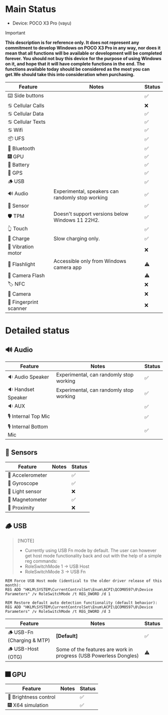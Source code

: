 # Main Status

- Device: POCO X3 Pro (vayu)

> [!IMPORTANT]
> **This description is for reference only. It does not represent any commitment to develop Windows on POCO X3 Pro in any way, nor does it mean that all functions will be available or development will be completed forever. You should not buy this device for the purpose of using Windows on it, and hope that it will have complete functions in the end. The functions available today should be considered as the most you can get.We should take this into consideration when purchasing.**

| Feature                | Notes                                           | Status         |
|------------------------|-------------------------------------------------|----------------|
| ⌨️ Side buttons        |                                                 | ✅            |
| ♋ Cellular Calls      |                                                 | ❌            |
| ♋ Cellular Data       |                                                 | ✅            |
| ♋ Cellular Texts      |                                                 | ✅            |
| ♋ Wifi                |                                                 | ✅            |
| 📦 UFS                 |                                                 | ✅            |
| 🔵 Bluetooth           |                                                 | ✅            |
| 🎆 GPU                 |                                                 | ✅            |
| 🔋 Battery             |                                                 | ✅            |
| 📌 GPS                 |                                                 | ✅            |
| 🪵 USB                 |                                                 | ✅            |
| 🔊 Audio               | Experimental, speakers can randomly stop working                                                | ✅            |
| 🧭 Sensor              |                                                 | ✅            |
| 🛡️ TPM                 | Doesn't support versions below Windows 11 22H2. | ✅            |
| 👆 Touch               |                                                 | ✅            |
| 🔌 Charge              | Slow charging only.                             | ✅            |
| 📳 Vibration motor     |                                                 | ❌            |
| 🔦 Flashlight          | Accessible only from Windows camera app         | ⚠️            |
| 📸 Camera Flash        |                                                 | ⚠️            |
| 🏷️ NFC                 |                                                 | ❌            |
| 📸 Camera              |                                                 | ❌            |
| 🧬 Fingerprint scanner |                                                 | ❌            |

# Detailed status

## 🔊 Audio

| Feature                | Notes                                       | Status         |
|------------------------|---------------------------------------------|----------------|
| 🔉 Audio Speaker       | Experimental, can randomly stop working                                            | ✅            |
| 🔉 Handset  Speaker    | Experimental, can randomly stop working                                            | ✅            |
| 🔉 AUX                 |                                             | ✅            |
| 🎙️ Internal Top Mic    |                                             | ✅            |
| 🎙️ Internal Bottom Mic |                                             | ✅            |

## 🧭 Sensors

| Feature                | Notes                                       | Status         |
|------------------------|---------------------------------------------|----------------|
| 🧭 Accelerometer       |                                             | ✅            |
| 🧭 Gyroscope           |                                             | ✅            |
| 🧭 Light sensor        |                                             | ❌            |
| 🧭 Magnetometer        |                                             | ✅            |
| 🧭 Proximity           |                                             | ❌            |

## 🪵 USB
>
> [!NOTE]
>
> - Currently using USB Fn mode by default. The user can however get host mode functionality back and out with the help of a simple reg commands:
> - RoleSwitchMode 1 -> USB Host
> - RoleSwitchMode 3 -> USB Fn
>
```batch
REM Force USB Host mode (identical to the older driver release of this month):
REG ADD "HKLM\SYSTEM\CurrentControlSet\Enum\ACPI\QCOM0597\0\Device Parameters" /v RoleSwitchMode /t REG_DWORD /d 1
```

```batch
REM Restore default auto detection functionality (default behavior):
REG ADD "HKLM\SYSTEM\CurrentControlSet\Enum\ACPI\QCOM0597\0\Device Parameters" /v RoleSwitchMode /t REG_DWORD /d 3
```

| Feature                         | Notes                                                            | Status         |
|---------------------------------|------------------------------------------------------------------|----------------|
| 🪵 USB-Fn   (Charging & MTP)   | **[Default]**                                                     | ✅            |
| 🪵 USB-Host (OTG)              | Some of the features are work in progress (USB Powerless Dongles) | ⚠️            |

## 🎆 GPU

| Feature                | Notes                               | Status         |
|------------------------|-------------------------------------|----------------|
| 📲 Brightness control  |                                     | ✅            |
| 🎆 X64 simulation      |                                     | ✅            |
